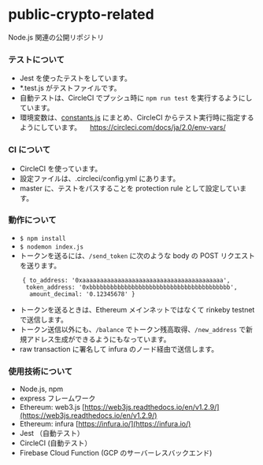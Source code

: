 # public-crypto-related
Node.js 関連の公開リポジトリ

### テストについて

- Jest を使ったテストをしています。
- *.test.js がテストファイルです。
- 自動テストは、CircleCI でプッシュ時に `npm run test` を実行するようにしています。
- 環境変数は、[constants.js](https://github.com/amarillons/public-crypto-related/blob/master/constants.js) にまとめ、CircleCI からテスト実行時に指定するようにしています。
　https://circleci.com/docs/ja/2.0/env-vars/

### CI について

- CircleCI を使っています。
- 設定ファイルは、.circleci/config.yml にあります。
- master に、テストをパスすることを protection rule として設定しています。

### 動作について
- `$ npm install`
- `$ nodemon index.js`
- トークンを送るには、`/send_token` に次のような body の POST リクエストを送ります。
```
    { to_address: '0xaaaaaaaaaaaaaaaaaaaaaaaaaaaaaaaaaaaaaaaa',
     token_address: '0xbbbbbbbbbbbbbbbbbbbbbbbbbbbbbbbbbbbbbbbb',
      amount_decimal: '0.12345678' }
```
- トークンを送るときは、Ethereum メインネットではなくて rinkeby testnet で送信します。
- トークン送信以外にも、`/balance` でトークン残高取得、`/new_address` で新規アドレス生成ができるようにもなっています。
- raw transaction に署名して infura のノード経由で送信します。

### 使用技術について
- Node.js, npm
- express フレームワーク
- Ethereum: web3.js [https://web3js.readthedocs.io/en/v1.2.9/](https://web3js.readthedocs.io/en/v1.2.9/)
- Ethereum: infura [https://infura.io/](https://infura.io/)
- Jest （自動テスト）
- CircleCI (自動テスト）
- Firebase Cloud Function (GCP のサーバーレスバックエンド)


